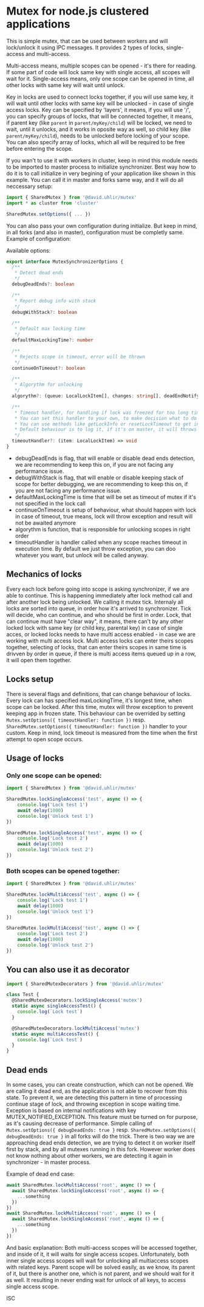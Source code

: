 # Mutex for node.js clustered applications

This is simple mutex, that can be used between workers and will lock/unlock it using IPC messages.
It provides 2 types of locks, single-access and multi-access.

Multi-access means, multiple scopes can be opened - it's there for reading. If some part of code will lock same key with single access, all scopes will wait for it.
Single-access means, only one scope can be opened in time, all other locks with same key will wait until unlock.

Key in locks are used to connect locks together, if you will use same key, it will wait until other locks with same key will be unlocked - in case of single access locks. Key can be specified by 'layers', it means, if you will use '/', you can specify groups of locks, that will be connected together, it means, if parent key (like `parent` in `parent/myKey/child`) will be locked, we need to wait, until it unlocks, and it works in oposite way as well, so child key (like `parent/myKey/child`), needs to be unlocked before locking of your scope. You can also specify array of locks, which all will be required to be free before entering the scope.

If you wan't to use it with workers in cluster, keep in mind this module needs to be imported to master process to initialize synchronizer. Best way how to do it is to call initialize in very begining of your application like shown in this example. You can call it in master and forks same way, and it will do all neccessary setup:

```ts
import { SharedMutex } from '@david.uhlir/mutex'
import * as cluster from 'cluster'

SharedMutex.setOptions({ ... })
```

You can also pass your own configuration during initialize. But keep in mind, in all forks (and also in master), configuration must be completly same. Example of configuration:

Available options:
```ts
export interface MutexSynchronizerOptions {
  /**
   * Detect dead ends
   */
  debugDeadEnds?: boolean

  /**
   * Report debug info with stack
   */
  debugWithStack?: boolean

  /**
   * Default max locking time
   */
  defaultMaxLockingTime?: number

  /**
   * Rejects scope in timeout, error will be thrown
   */
  continueOnTimeout?: boolean

  /**
   * Algorythm for unlocking
   */
  algorythm?: (queue: LocalLockItem[], changes: string[], deadEndNotify: (lock: LocalLockItem, inCollisionHashes: string[]) => void) => void

  /**
   * Timeout handler, for handling if lock was freezed for too long time
   * You can set this handler to your own, to make decision what to do in this case
   * You can use methods like getLockInfo or resetLockTimeout to get info and deal with this situation
   * Default behaviour is to log it, if it's on master, it will throws error. If it's fork, it will kill it.
   */
  timeoutHandler?: (item: LocalLockItem) => void
}
```

- debugDeadEnds is flag, that will enable or disable dead ends detection, we are recommending to keep this on, if you are not facing any performance issue.
- debugWithStack is flag, that will enable or disable keeping stack of scope for better debugging, we are recommending to keep this on, if you are not facing any performance issue.
- defaultMaxLockingTime is time that will be set as timeout of mutex if it's not specified in the lock call
- continueOnTimeout is setup of behaviour, what should happen with lock in case of timeout, true means, lock will throw exception and result will not be awaited anymore
- algorythm is function, that is responsible for unlocking scopes in right order
- timeoutHandler is handler called when any scope reaches timeout in execution time. By default we just throw exception, you can doo whatever you want, but unlock will be called anyway.

## Mechanics of locks

Every each lock before going into scope is asking synchronizer, if we are able to continue. This is happening immediately after lock method call and after another lock being unlocked. We calling it mutex tick. Internaly all locks are sorted into queue, in order how it's arrived to synchronizer. Tick will decide, who can continue, and who should be first in order.
Lock, that can continue must have "clear way", it means, there can't by any other locked lock with same key (or child key, parental key) in case of single acces, or locked locks needs to have multi access enabled - in case we are working with multi access lock. Multi access locks can enter theirs scopes together, selecting of locks, that can enter theirs scopes in same time is drivven by order in queue, if there is multi access items queued up in a row, it will open them together.

## Locks setup

There is several flags and definitions, that can change behaviour of locks.
Every lock can has specified maxLockingTime, it's longest time, when scope can be locked. After this time, mutex will throw exception to prevent keeping app in frozen state. This behaviour can be overrided by setting `Mutex.setOptions({ timeoutHandler: function })` resp. `SharedMutex.setOptions({ timeoutHandler: function })` handler to your custom. Keep in mind, lock timeout is measured from the time when the first attempt to open scope occurs.

## Usage of locks

### Only one scope can be opened:
``` ts
import { SharedMutex } from '@david.uhlir/mutex'

SharedMutex.lockSingleAccess('test', async () => {
    console.log('Lock test 1')
    await delay(1000)
    console.log('Unlock test 1')
})

SharedMutex.lockSingleAccess('test', async () => {
    console.log('Lock test 2')
    await delay(1000)
    console.log('Unlock test 2')
})

```

### Both scopes can be opened together:
``` ts
import { SharedMutex } from '@david.uhlir/mutex'

SharedMutex.lockMultiAccess('test', async () => {
    console.log('Lock test 1')
    await delay(1000)
    console.log('Unlock test 1')
})

SharedMutex.lockMultiAccess('test', async () => {
    console.log('Lock test 2')
    await delay(1000)
    console.log('Unlock test 2')
})

```

## You can also use it as decorator

``` ts
import { SharedMutexDecorators } from '@david.uhlir/mutex'

class Test {
  @SharedMutexDecorators.lockSingleAccess('mutex')
  static async singleAccessTest() {
    console.log(`Lock test`)
  }

  @SharedMutexDecorators.lockMultiAccess('mutex')
  static async multiAccessTest() {
    console.log(`Lock test`)
  }
}
```

## Dead ends

In some cases, you can create construction, which can not be opened. We are calling it dead end, as the application is not able to recover from this state. To prevent it, we are detecting this pattern in time of processing continue stage of lock, and throwing exception in scope waiting time. Exception is based on internal notifications with key MUTEX_NOTIFIED_EXCEPTION.
This feature must be turned on for purpose, as it's causing decrease of performance. Simple calling of `Mutex.setOptions({ debugDeadEnds: true }` resp. `SharedMutex.setOptions({ debugDeadEnds: true }` in all forks will do the trick. There is two way we are approaching dead ends detection, we are trying to detect it on worker itself first by stack, and by all mutexes running in this fork. However worker does not know nothing about other workers, we are detecting it again in synchronizer - in master process.

Example of dead end case:
```ts
await SharedMutex.lockMultiAccess('root', async () => {
  await SharedMutex.lockSingleAccess('root', async () => {
    ...something
  })
})
await SharedMutex.lockMultiAccess('root', async () => {
  await SharedMutex.lockSingleAccess('root', async () => {
    ...something
  })
})
```

And basic explanation: Both multi-access scopes will be accessed together, and inside of it, it will waits for single access scopes. Unfortunately, both inner single access scopes will wait for unlocking all multiaccess scopes with related keys. Parent scope will be solved easily, as we know, its parent of it, but there is another one, which is not parent, and we should wait for it as well. It resulting in never ending wait for unlock of all keys, to access single access scope.

ISC